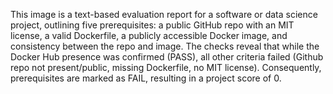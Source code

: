 This image is a text-based evaluation report for a software or data science project, outlining five prerequisites: a public GitHub repo with an MIT license, a valid Dockerfile, a publicly accessible Docker image, and consistency between the repo and image. The checks reveal that while the Docker Hub presence was confirmed (PASS), all other criteria failed (Github repo not present/public, missing Dockerfile, no MIT license). Consequently, prerequisites are marked as FAIL, resulting in a project score of 0.